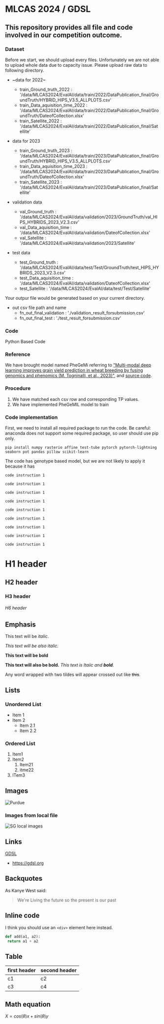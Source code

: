 # MLCAS 2024 / GDSL
## This repository provides all file and code involved in our competition outcome. 


### Dataset
Before we start, we should upload every files. 
Unfortunately we are not able to upload whole data due to capacity issue. 
Please upload raw data to following directory.
 * ~data for 2022~
   * train_Ground_truth_2022 : '/data/MLCAS2024/EvalAI/data/train/2022/DataPublication_final/GroundTruth/HYBRID_HIPS_V3.5_ALLPLOTS.csv'
   * train_Data_aquisition_time_2022 : '/data/MLCAS2024/EvalAI/data/train/2022/DataPublication_final/GroundTruth/DateofCollection.xlsx'
   * train_Satellite_2022 : '/data/MLCAS2024/EvalAI/data/train/2022/DataPublication_final/Satellite'

 * data for 2023
   * train_Ground_truth_2023 : '/data/MLCAS2024/EvalAI/data/train/2023/DataPublication_final/GroundTruth/HYBRID_HIPS_V3.5_ALLPLOTS.csv'
   * train_Data_aquisition_time_2023 : '/data/MLCAS2024/EvalAI/data/train/2023/DataPublication_final/GroundTruth/DateofCollection.xlsx'
   * train_Satellite_2023 : '/data/MLCAS2024/EvalAI/data/train/2023/DataPublication_final/Satellite'

 * validation data 
   * val_Ground_truth : '/data/MLCAS2024/EvalAI/data/validation/2023/GroundTruth/val_HIPS_HYBRIDS_2023_V2.3.csv'
   * val_Data_aquisition_time : '/data/MLCAS2024/EvalAI/data/validation/DateofCollection.xlsx'
   * val_Satellite : '/data/MLCAS2024/EvalAI/data/validation/2023/Satellite'

 * test data
   * test_Ground_truth : '/data/MLCAS2024/EvalAI/data/test/Test/GroundTruth/test_HIPS_HYBRIDS_2023_V2.3.csv'
   * test_Data_aquisition_time : '/data/MLCAS2024/EvalAI/data/validation/DateofCollection.xlsx'
   * test_Satellite : '/data/MLCAS2024/EvalAI/data/test/Test/Satellite'

Your outpur file would be generated based on your current directory. 
 * out csv file path and name
   * fn_out_final_validation : './validation_result_forsubmission.csv'
   * fn_out_final_test : './test_result_forsubmission.csv'

### Code


Python Based Code

### Reference
We have brought model named PheGeMi referring to ["Multi-modal deep learning improves grain yield prediction in wheat breeding by fusing genomics and phenomics (M. Togninalli, et al., 2023)"](https://gdsl.org), and [source code](https://github.com/BorgwardtLab/PheGeMIL).


### Procedure
1. We have matched each csv row and corresponding TP values. 
2. We have implemented PheGeMIL model to train 


### Code implementation

First, we need to install all required package to run the code. Be careful: anaconda does not support some required package, so user should use pip only. 

```
pip install numpy rasterio affine test-tube pytorch pytorch-lightning seaborn pot pandas pillow scikit-learn
```

The code has genotype based model, but we are not likely to apply it because it has  

```
code instruction 1
```

```
code instruction 1
```
```
code instruction 1
```
```
code instruction 1
```
```
code instruction 1
```
```
code instruction 1
```
```
code instruction 1
```
```
code instruction 1
```
```
code instruction 1
```


# H1 header
## H2 header
### H3 header
###### H6 header

## Emphasis 
This text will be *italic*.

_This text will be also italic._


**This text will be bold**

__This text will also be bold.__
_This text is ltaiic and **bold**._

Any word wrapped with two tildes will appear crossed out like ~~this~~.

## Lists 

### Unordered List

* Item 1
* Item 2
  * Item 2.1
  * Item 2.2

### Ordered List
1. Item1
2. Item2
   1. Item21
   2. itme22
3. ITem3

## Images
![Purdue](https://lh3.googleusercontent.com/p/AF1QipOLDDzCKy7QZ_Ku9l79lzhGY-t6UeDVczVfkRC3=s680-w680-h510)

### Images from local file
![SG local images]()

## Links
[GDSL](https://gdsl.org)
* https://gdsl.org

  
## Backquotes
As Kanye West said:
> We're Living the future
> so the present is our past

## Inline code
I think you should use an `<div>` element here instead. 
```python
def add(a1, a2):
 return a1 + a2
```

## Table 

first header | second header 
--- | ---
c1 | c2
c3 | c4

## Math equation

$X = cos(\theta) x + sin(\theta)y$
